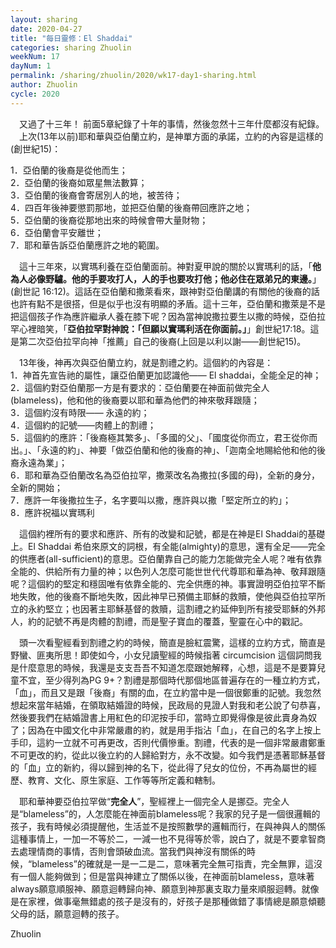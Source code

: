 ```yaml
---
layout: sharing
date: 2020-04-27
title: "每日靈修：El Shaddai"
categories: sharing Zhuolin
weekNum: 17
dayNum: 1
permalink: /sharing/zhuolin/2020/wk17-day1-sharing.html
author: Zhuolin
cycle: 2020
--- 
```

   
　又過了十三年！ 前面5章紀錄了十年的事情，然後忽然十三年什麼都沒有紀錄。  
　上次(13年以前)耶和華與亞伯蘭立約，是神單方面的承諾，立約的內容是這樣的(創世紀15)：  
   
1．亞伯蘭的後裔是從他而生；  
2．亞伯蘭的後裔如眾星無法數算；  
3．亞伯蘭的後裔會寄居別人的地，被苦待；  
4．四百年後神要懲罰那地，並把亞伯蘭的後裔帶回應許之地；  
5．亞伯蘭的後裔從那地出來的時候會帶大量財物；  
6．亞伯蘭會平安離世；  
7．耶和華告訴亞伯蘭應許之地的範圍。  
   
　這十三年來，以實瑪利養在亞伯蘭面前。神對夏甲說的關於以實瑪利的話，「**他為人必像野驢。他的手要攻打人，人的手也要攻打他；他必住在眾弟兄的東邊。**」(創世記 16:12)。這話在亞伯蘭和撒萊看來，跟神對亞伯蘭講的有關他的後裔的話也許有點不是很搭，但是似乎也沒有明顯的矛盾。這十三年，亞伯蘭和撒萊是不是把這個孩子作為應許繼承人養在膝下呢？因為當神說撒拉要生以撒的時候，亞伯拉罕心裡暗笑，「**亞伯拉罕對神說：「但願以實瑪利活在你面前。」**」創世紀17:18。這是第二次亞伯拉罕向神「推薦」自己的後裔(上回是以利以謝——創世紀15)。  
   
　13年後，神再次與亞伯蘭立約，就是割禮之約。這個約的內容是：  
1．神首先宣告祂的屬性，讓亞伯蘭更加認識他—— El shaddai，全能全足的神；  
2．這個約對亞伯蘭那一方是有要求的：亞伯蘭要在神面前做完全人(blameless)，他和他的後裔要以耶和華為他們的神來敬拜跟隨；  
3．這個約沒有時限—— 永遠的約；  
4．這個約的記號——肉體上的割禮；  
5．這個約的應許：「後裔極其繁多」、「多國的父」、「國度從你而立，君王從你而出。」、「永遠的約」、神要「做亞伯蘭和他的後裔的神」、「迦南全地賜給他和他的後裔永遠為業」；  
6．耶和華為亞伯蘭改名為亞伯拉罕，撒萊改名為撒拉(多國的母)，全新的身分，全新的開始；  
7．應許一年後撒拉生子，名字要叫以撒，應許與以撒「堅定所立的約」；  
8．應許祝福以實瑪利  
   
　這個約裡所有的要求和應許、所有的改變和記號，都是在神是El Shaddai的基礎上。El Shaddai 希伯來原文的詞根，有全能(almighty)的意思，還有全足——完全的供應者(all-sufficient)的意思。亞伯蘭靠自己的能力怎能做完全人呢？唯有依靠全能的、供給所有力量的神；以色列人怎麼可能世世代代尊耶和華為神、敬拜跟隨呢？這個約的堅定和穩固唯有依靠全能的、完全供應的神。事實證明亞伯拉罕不斷地失敗，他的後裔不斷地失敗，因此神早已預備主耶穌的救贖，使他與亞伯拉罕所立的永約堅立；也因著主耶穌基督的救贖，這割禮之約延伸到所有接受耶穌的外邦人，約的記號不再是肉體的割禮，而是聖子寶血的覆蓋，聖靈在心中的戳記。  
    
　頭一次看聖經看到割禮之約的時候，簡直是臉紅震驚，這樣的立約方式，簡直是野蠻、匪夷所思！即使如今，小女兒讀聖經的時候指著 circumcision 這個詞問我是什麼意思的時候，我還是支支吾吾不知道怎麼跟她解釋，心想，這是不是要算兒童不宜，至少得列為PG 9+？割禮是那個時代那個地區普遍存在的一種立約方式，「血」，而且又是跟「後裔」有關的血，在立約當中是一個很鄭重的記號。我忽然想起來當年結婚，在領取結婚證的時候，民政局的見證人對我和老公說了句恭喜，然後要我們在結婚證書上用紅色的印泥按手印，當時立即覺得像是彼此賣身為奴了；因為在中國文化中非常嚴肅的約，就是用手指沾「血」，在自己的名字上按上手印，這約一立就不可再更改，否則代價慘重。割禮，代表的是一個非常嚴肅鄭重不可更改的約，從此以後立約的人歸給對方，永不改變。如今我們是憑著耶穌基督的「血」立的新約，得以歸到神的名下，從此得了兒女的位份，不再為屬世的經歷、教育、文化、原生家庭、工作等等所定義和轄制。  
   
　耶和華神要亞伯拉罕做“**完全人**”，聖經裡上一個完全人是挪亞。完全人是“blameless”的，人怎麼能在神面前blameless呢？我家的兒子是一個很邏輯的孩子，我有時候必須提醒他，生活並不是按照數學的邏輯而行，在與神與人的關係這種事情上，一加一不等於二，一減一也不見得等於零，說白了，就是不要拿智商去處理情商的事情，否則會頭破血流。當我們與神沒有關係的時候，“blameless”的確就是一是一二是二，意味著完全無可指責，完全無罪，這沒有一個人能夠做到；但是當與神建立了關係以後，在神面前blameless，意味著always願意順服神、願意迴轉歸向神、願意到神那裏支取力量來順服迴轉。就像是在家裡，做事毫無錯處的孩子是沒有的，好孩子是那種做錯了事情總是願意傾聽父母的話，願意迴轉的孩子。  
   
Zhuolin  
